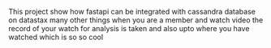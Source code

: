 This project show how fastapi can be integrated with cassandra database on datastax many other things 
when you are a member and watch video the record of your watch for analysis is taken and also upto where you have watched which is so so cool 
